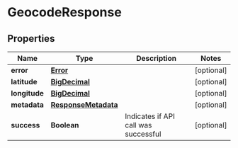 
# GeocodeResponse

## Properties
Name | Type | Description | Notes
------------ | ------------- | ------------- | -------------
**error** | [**Error**](Error.md) |  |  [optional]
**latitude** | [**BigDecimal**](BigDecimal.md) |  |  [optional]
**longitude** | [**BigDecimal**](BigDecimal.md) |  |  [optional]
**metadata** | [**ResponseMetadata**](ResponseMetadata.md) |  |  [optional]
**success** | **Boolean** | Indicates if API call was successful |  [optional]



